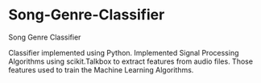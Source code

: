 # Song-Genre-Classifier
Song Genre Classifier

Classifier implemented using Python. 
Implemented Signal Processing Algorithms using scikit.Talkbox to extract features from audio files. Those features used to train the Machine Learning Algorithms.
